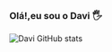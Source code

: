 ### Olá!,eu sou o Davi 🖐️

![Davi GitHub stats](https://github-readme-stats.vercel.app/api?username=DaviFreitas77&show_icons=true&theme=dracula)


